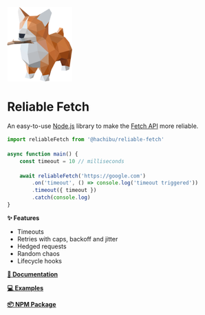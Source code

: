 <img src="https://raw.githubusercontent.com/hachibu/reliable-fetch/main/website/static/img/logo.svg" width="30%">

# Reliable Fetch

An easy-to-use [Node.js](https://nodejs.org) library to make the [Fetch API](https://developer.mozilla.org/en-US/docs/Web/API/Fetch_API) more reliable.

```typescript
import reliableFetch from '@hachibu/reliable-fetch'

async function main() {
    const timeout = 10 // milliseconds

    await reliableFetch('https://google.com')
        .on('timeout', () => console.log('timeout triggered'))
        .timeout({ timeout })
        .catch(console.log)
}
```

**✨ Features**

-   Timeouts
-   Retries with caps, backoff and jitter
-   Hedged requests
-   Random chaos
-   Lifecycle hooks

**[📖 Documentation](https://hachibu.github.io/reliable-fetch)**

**[💻 Examples](https://github.com/hachibu/reliable-fetch-examples)**

**[📦 NPM Package](https://www.npmjs.com/package/@hachibu/reliable-fetch)**
